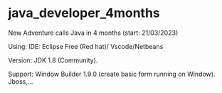 # java_developer_4months
New Adventure calls Java in 4 months (start: 21/03/2023)

Using:
IDE: Eclipse Free (Red hat)/ Vscode/Netbeans

Version: JDK 1.8 (Community).

Support: Window Builder 1.9.0 (create basic form running on Window). Jboss,...
